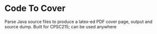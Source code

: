 # Code To Cover
Parse Java source files to produce a latex-ed PDF cover page, output and source dump. Built for CPSC215; can be used anywhere
